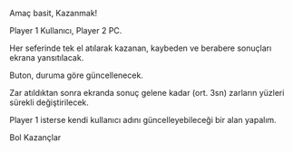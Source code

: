 Amaç basit, Kazanmak!

Player 1 Kullanıcı, Player 2 PC.

Her seferinde tek el atılarak kazanan, kaybeden ve berabere sonuçları ekrana yansıtılacak.

Buton, duruma göre güncellenecek.

Zar atıldıktan sonra ekranda sonuç gelene kadar (ort. 3sn) zarların yüzleri sürekli değiştirilecek.

Player 1 isterse kendi kullanıcı adını güncelleyebileceği bir alan yapalım.

Bol Kazançlar

